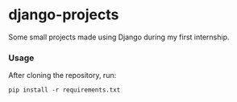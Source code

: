 # django-projects
Some small projects made using Django during my first internship.

### Usage
After cloning the repository, run:
```
pip install -r requirements.txt
```